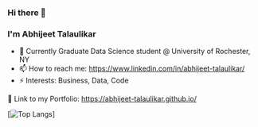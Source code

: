 ### Hi there 👋

### I'm Abhijeet Talaulikar

- 🔭 Currently Graduate Data Science student @ University of Rochester, NY
- 📫 How to reach me: https://www.linkedin.com/in/abhijeet-talaulikar/
- ⚡ Interests: Business, Data, Code

💬 Link to my Portfolio: https://abhijeet-talaulikar.github.io/

[![Top Langs](https://github-readme-stats.vercel.app/api/top-langs/?username=abhijeet-talaulikar)]
